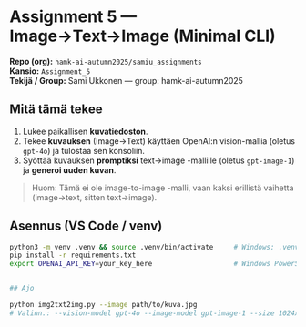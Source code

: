 # Assignment 5 — Image→Text→Image (Minimal CLI)

**Repo (org):** `hamk-ai-autumn2025/samiu_assignments`  
**Kansio:** `Assignment_5`  
**Tekijä / Group:** Sami Ukkonen — group: hamk-ai-autumn2025

## Mitä tämä tekee
1. Lukee paikallisen **kuvatiedoston**.
2. Tekee **kuvauksen** (Image→Text) käyttäen OpenAI:n vision-mallia (oletus `gpt-4o`) ja tulostaa sen konsoliin.
3. Syöttää kuvauksen **promptiksi** text→image -mallille (oletus `gpt-image-1`) ja **generoi uuden kuvan**.

> Huom: Tämä ei ole image-to-image -malli, vaan kaksi erillistä vaihetta (image→text, sitten text→image).

## Asennus (VS Code / venv)
```bash
python3 -m venv .venv && source .venv/bin/activate     # Windows: .venv\Scripts\Activate.ps1
pip install -r requirements.txt
export OPENAI_API_KEY=your_key_here                    # Windows PowerShell: setx OPENAI_API_KEY "key" && $env:OPENAI_API_KEY="key"


## Ajo

python img2txt2img.py --image path/to/kuva.jpg
# Valinn.: --vision-model gpt-4o --image-model gpt-image-1 --size 1024x1024 --seed 123
